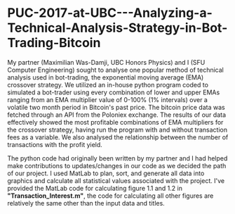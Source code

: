 # PUC-2017-at-UBC---Analyzing-a-Technical-Analysis-Strategy-in-Bot-Trading-Bitcoin
My partner (Maximilian Was-Damji, UBC Honors Physics) and I (SFU Computer Engineering) sought to analyse one popular method of technical analysis used in bot-trading, the exponential moving average (EMA) crossover strategy. We utilized an in-house python program coded to simulated a bot-trader using every combination of lower and upper EMAs ranging from an EMA multiplier value of 0-100% (1% intervals) over a volatile two month period in Bitcoin's past price. The bitcoin price data was fetched through an API from the Poloniex exchange. The results of our data effectively showed the most profitable combinations of EMA multipliers for the crossover strategy, having run the program with and without transaction fees as a variable. We also analysed the relationship between the number of transactions with the profit yield. 

The python code had originally been written by my partner and I had helped make contributions to updates/changes in our code as we decided the path of our project. I used MatLab to plan, sort, and generate all data into graphics and calculate all statistical values associated with the project. I've provided the MatLab code for calculating figure 1.1 and 1.2 in **"Transaction_Interest.m"**, the code for calculating all other figures are relatively the same other than the input data and titles. 


